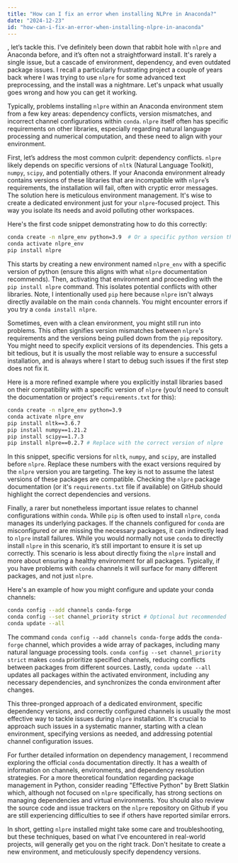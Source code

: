 ```yaml
---
title: "How can I fix an error when installing NLPre in Anaconda?"
date: "2024-12-23"
id: "how-can-i-fix-an-error-when-installing-nlpre-in-anaconda"
---
```


, let’s tackle this. I’ve definitely been down that rabbit hole with `nlpre` and Anaconda before, and it’s often not a straightforward install. It's rarely a single issue, but a cascade of environment, dependency, and even outdated package issues. I recall a particularly frustrating project a couple of years back where I was trying to use `nlpre` for some advanced text preprocessing, and the install was a nightmare. Let's unpack what usually goes wrong and how you can get it working.

Typically, problems installing `nlpre` within an Anaconda environment stem from a few key areas: dependency conflicts, version mismatches, and incorrect channel configurations within `conda`. `nlpre` itself often has specific requirements on other libraries, especially regarding natural language processing and numerical computation, and these need to align with your environment.

First, let’s address the most common culprit: dependency conflicts. `nlpre` likely depends on specific versions of `nltk` (Natural Language Toolkit), `numpy`, `scipy`, and potentially others. If your Anaconda environment already contains versions of these libraries that are incompatible with `nlpre`’s requirements, the installation will fail, often with cryptic error messages. The solution here is meticulous environment management. It's wise to create a dedicated environment just for your `nlpre`-focused project. This way you isolate its needs and avoid polluting other workspaces.

Here's the first code snippet demonstrating how to do this correctly:

```bash
conda create -n nlpre_env python=3.9  # Or a specific python version that matches nlpre requirements
conda activate nlpre_env
pip install nlpre
```

This starts by creating a new environment named `nlpre_env` with a specific version of python (ensure this aligns with what `nlpre` documentation recommends). Then, activating that environment and proceeding with the `pip install nlpre` command. This isolates potential conflicts with other libraries. Note, I intentionally used `pip` here because `nlpre` isn't always directly available on the main `conda` channels. You might encounter errors if you try a `conda install nlpre`.

Sometimes, even with a clean environment, you might still run into problems. This often signifies version mismatches between `nlpre`'s requirements and the versions being pulled down from the `pip` repository. You might need to specify explicit versions of its dependencies. This gets a bit tedious, but it is usually the most reliable way to ensure a successful installation, and is always where I start to debug such issues if the first step does not fix it.

Here is a more refined example where you explicitly install libraries based on their compatibility with a specific version of `nlpre` (you’d need to consult the documentation or project's `requirements.txt` for this):

```bash
conda create -n nlpre_env python=3.9
conda activate nlpre_env
pip install nltk==3.6.7
pip install numpy==1.21.2
pip install scipy==1.7.3
pip install nlpre==0.2.7 # Replace with the correct version of nlpre
```

In this snippet, specific versions for `nltk`, `numpy`, and `scipy`, are installed before `nlpre`. Replace these numbers with the exact versions required by the `nlpre` version you are targeting. The key is not to assume the latest versions of these packages are compatible. Checking the `nlpre` package documentation (or it's `requirements.txt` file if available) on GitHub should highlight the correct dependencies and versions.

Finally, a rarer but nonetheless important issue relates to channel configurations within `conda`. While `pip` is often used to install `nlpre`, `conda` manages its underlying packages. If the channels configured for `conda` are misconfigured or are missing the necessary packages, it can indirectly lead to `nlpre` install failures. While you would normally not use `conda` to directly install `nlpre` in this scenario, it’s still important to ensure it is set up correctly. This scenario is less about directly fixing the `nlpre` install and more about ensuring a healthy environment for all packages. Typically, if you have problems with `conda` channels it will surface for many different packages, and not just `nlpre`.

Here's an example of how you might configure and update your conda channels:

```bash
conda config --add channels conda-forge
conda config --set channel_priority strict # Optional but recommended
conda update --all
```

The command `conda config --add channels conda-forge` adds the `conda-forge` channel, which provides a wide array of packages, including many natural language processing tools. `conda config --set channel_priority strict` makes `conda` prioritize specified channels, reducing conflicts between packages from different sources. Lastly, `conda update --all` updates all packages within the activated environment, including any necessary dependencies, and synchronizes the conda environment after changes.

This three-pronged approach of a dedicated environment, specific dependency versions, and correctly configured channels is usually the most effective way to tackle issues during `nlpre` installation. It's crucial to approach such issues in a systematic manner, starting with a clean environment, specifying versions as needed, and addressing potential channel configuration issues.

For further detailed information on dependency management, I recommend exploring the official `conda` documentation directly. It has a wealth of information on channels, environments, and dependency resolution strategies. For a more theoretical foundation regarding package management in Python, consider reading "Effective Python" by Brett Slatkin which, although not focused on `nlpre` specifically, has strong sections on managing dependencies and virtual environments. You should also review the source code and issue trackers on the `nlpre` repository on Github if you are still experiencing difficulties to see if others have reported similar errors.

In short, getting `nlpre` installed might take some care and troubleshooting, but these techniques, based on what I've encountered in real-world projects, will generally get you on the right track. Don't hesitate to create a new environment, and meticulously specify dependency versions.
